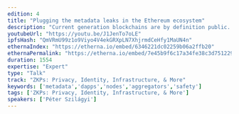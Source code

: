 ```yaml
---
edition: 4
title: "Plugging the metadata leaks in the Ethereum ecosystem"
description: "Current generation blockchains are by definition public... but how much public is too public? There is ample research going into making transactions private, hiding users' balances and computing verifiably off chain. However, nobody really focuses on the alarming amount of metadata we leave behind us with every one of our chain, explorer and/or dapp interactions. Even running our own nodes can expose a lot more about us to the world than most people realize or would feel confident with. In this talk I'd like to highlight some of the issues I see around metadata privacy within the Ethereum ecosystem, how those seemingly innocuous data leaks could be amassed and abused by aggregating actors and what we collectively might try to do to protect our users and the safety of our community members in the coming years."
youtubeUrl: "https://youtu.be/J1JenTo7oLE"
ipfsHash: "QmVRmU99z1o9Viyo4V4ekGRXpLN7XhjrmdCeHfy1MaUN4n"
ethernaIndex: "https://etherna.io/embed/6346221dc02259b06a2ffb20"
ethernaPermalink: "https://etherna.io/embed/7e45b9f6c17a34fe38c3d751229ad6ca20fecb00b7c68830748b103849fdf1b2"
duration: 1554
expertise: "Expert"
type: "Talk"
track: "ZKPs: Privacy, Identity, Infrastructure, & More"
keywords: ['metadata','dapps','nodes','aggregators','safety']
tags: ['ZKPs: Privacy, Identity, Infrastructure, & More']
speakers: ['Péter Szilágyi']
---
```

